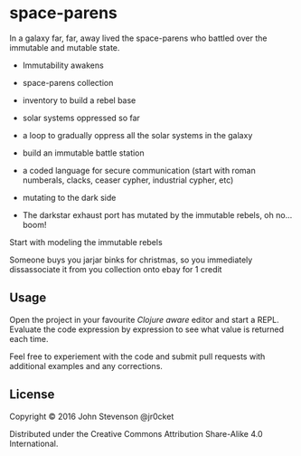 # space-parens

In a galaxy far, far, away lived the space-parens who battled over the immutable and mutable state.

- Immutability awakens
- space-parens collection
- inventory to build a rebel base

- solar systems oppressed so far 
- a loop to gradually oppress all the solar systems in the galaxy
- build an immutable battle station
- a coded language for secure communication (start with roman numberals, clacks, ceaser cypher, industrial cypher, etc)

- mutating to the dark side

- The darkstar exhaust port has mutated by the immutable rebels, oh no... boom!

Start with modeling the immutable rebels


Someone buys you jarjar binks for christmas, so you immediately dissassociate it from you collection onto ebay for 1 credit


## Usage

Open the project in your favourite _Clojure aware_ editor and start a REPL.  Evaluate the code expression by expression to see what value is returned each time.

Feel free to experiement with the code and submit pull requests with additional examples and any corrections.


## License

Copyright © 2016 John Stevenson @jr0cket

Distributed under the Creative Commons Attribution Share-Alike 4.0 International.
